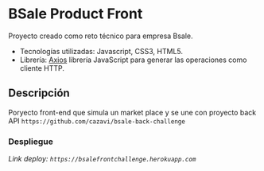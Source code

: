# BSale Product Front
  Proyecto creado como reto técnico para empresa Bsale.
* Tecnologías utilizadas: Javascript, CSS3, HTML5.
* Librería: [Axios](https://axios-http.com/) librería JavaScript para generar las operaciones como cliente HTTP.

## Descripción
  Poryecto front-end que simula un market place y se une con proyecto back API `https://github.com/cazavi/bsale-back-challenge`

### Despliegue

_Link deploy: `https://bsalefrontchallenge.herokuapp.com`_
